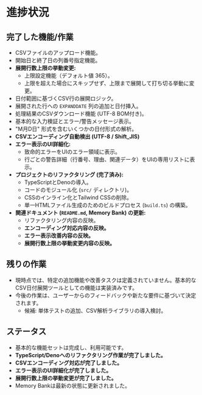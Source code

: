 # 進捗状況

## 完了した機能/作業

- CSVファイルのアップロード機能。
- 開始日と終了日の列番号指定機能。
- **展開行数上限の挙動変更:**
  - 上限設定機能（デフォルト値 365）。
  - 上限を超えた場合にスキップせず、上限まで展開して打ち切る挙動に変更。
- 日付範囲に基づくCSV行の展開ロジック。
- 展開された行への `EXPANDDATE` 列の追加と日付挿入。
- 処理結果のCSVダウンロード機能 (UTF-8 BOM付き)。
- 基本的な入力検証とエラー/警告メッセージ表示。
- "M月D日" 形式を含むいくつかの日付形式の解析。
- **CSVエンコーディング自動検出 (UTF-8 / Shift_JIS)**
- **エラー表示のUI詳細化:**
  - 致命的エラーをUIのエラー領域に表示。
  - 行ごとの警告詳細（行番号、理由、関連データ）をUIの専用リストに表示。
- **プロジェクトのリファクタリング (完了済み):**
  - TypeScriptとDenoの導入。
  - コードのモジュール化 (`src/` ディレクトリ)。
  - CSSのインライン化とTailwind CSSの削除。
  - 単一HTMLファイル生成のためのビルドプロセス (`build.ts`) の構築。
- **関連ドキュメント (`README.md`, Memory Bank) の更新:**
  - リファクタリング内容の反映。
  - **エンコーディング対応内容の反映。**
  - **エラー表示改善内容の反映。**
  - **展開行数上限の挙動変更内容の反映。**

## 残りの作業

- 現時点では、特定の追加機能や改善タスクは定義されていません。基本的なCSV日付展開ツールとしての機能は実装済みです。
- 今後の作業は、ユーザーからのフィードバックや新たな要件に基づいて決定されます。
  - 候補: 単体テストの追加、CSV解析ライブラリの導入検討。

## ステータス

- 基本的な機能セットは完成し、利用可能です。
- **TypeScript/Denoへのリファクタリング作業が完了しました。**
- **CSVエンコーディング対応が完了しました。**
- **エラー表示のUI詳細化が完了しました。**
- **展開行数上限の挙動変更が完了しました。**
- Memory Bankは最新の状態に更新されました。
